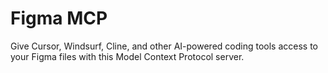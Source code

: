 # Figma MCP

Give Cursor, Windsurf, Cline, and other AI-powered coding tools access to your Figma files with this Model Context Protocol server.
